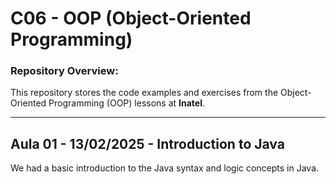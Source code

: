 # C06 - OOP (Object-Oriented Programming)

### Repository Overview:
This repository stores the code examples and exercises from the Object-Oriented Programming (OOP) lessons at **Inatel**.

---

## Aula 01 - 13/02/2025 - **Introduction to Java**

We had a basic introduction to the Java syntax and logic concepts in Java.
